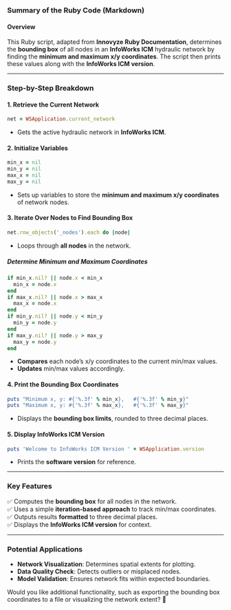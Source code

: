 ### **Summary of the Ruby Code (Markdown)**

#### **Overview**
This Ruby script, adapted from **Innovyze Ruby Documentation**, determines the **bounding box** of all nodes in an **InfoWorks ICM** hydraulic network by finding the **minimum and maximum x/y coordinates**. The script then prints these values along with the **InfoWorks ICM version**.

---

### **Step-by-Step Breakdown**

#### **1. Retrieve the Current Network**
```ruby
net = WSApplication.current_network
```
- Gets the active hydraulic network in **InfoWorks ICM**.

#### **2. Initialize Variables**
```ruby
min_x = nil
min_y = nil
max_x = nil
max_y = nil
```
- Sets up variables to store the **minimum and maximum x/y coordinates** of network nodes.

#### **3. Iterate Over Nodes to Find Bounding Box**
```ruby
net.row_objects('_nodes').each do |node|
```
- Loops through **all nodes** in the network.

##### **Determine Minimum and Maximum Coordinates**
```ruby
if min_x.nil? || node.x < min_x
  min_x = node.x
end
if max_x.nil? || node.x > max_x
  max_x = node.x
end
if min_y.nil? || node.y < min_y
  min_y = node.y
end
if max_y.nil? || node.y > max_y
  max_y = node.y
end
```
- **Compares** each node’s x/y coordinates to the current min/max values.
- **Updates** min/max values accordingly.

#### **4. Print the Bounding Box Coordinates**
```ruby
puts "Minimum x, y: #{'%.3f' % min_x},   #{'%.3f' % min_y}"
puts "Maximum x, y: #{'%.3f' % max_x},   #{'%.3f' % max_y}"
```
- Displays the **bounding box limits**, rounded to three decimal places.

#### **5. Display InfoWorks ICM Version**
```ruby
puts 'Welcome to InfoWorks ICM Version ' + WSApplication.version
```
- Prints the **software version** for reference.

---

### **Key Features**
✅ Computes the **bounding box** for all nodes in the network.  
✅ Uses a simple **iteration-based approach** to track min/max coordinates.  
✅ Outputs results **formatted** to three decimal places.  
✅ Displays the **InfoWorks ICM version** for context.  

---

### **Potential Applications**
- **Network Visualization**: Determines spatial extents for plotting.  
- **Data Quality Check**: Detects outliers or misplaced nodes.  
- **Model Validation**: Ensures network fits within expected boundaries.  

Would you like additional functionality, such as exporting the bounding box coordinates to a file or visualizing the network extent? 🚀